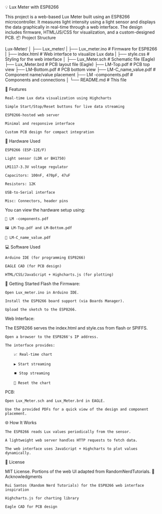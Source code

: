 💡 Lux Meter with ESP8266

This project is a web-based Lux Meter built using an ESP8266 microcontroller. It measures light intensity using a light sensor and displays the data graphically in real-time through a web interface. The design includes firmware, HTML/JS/CSS for visualization, and a custom-designed PCB.
📦 Project Structure

Lux-Meter/
│
├── Lux_meter/
|   ├── Lux_meter.ino             # Firmware for ESP8266
|   ├── index.html                # Web interface to visualize Lux data
|   ├── style.css                 # Styling for the web interface
│
├── Lux_Meter.sch             # Schematic file (Eagle)
├── Lux_Meter.brd             # PCB layout file (Eagle)
├── LM-Top.pdf                # PCB top view
├── LM-Bottom.pdf             # PCB bottom view
├── LM-C_name_value.pdf       # Component name/value placement
├── LM -components.pdf        # Components and connections
│
└── README.md                 # This file

🧠 Features

    Real-time Lux data visualization using Highcharts

    Simple Start/Stop/Reset buttons for live data streaming

    ESP8266-hosted web server

    Minimal and responsive interface

    Custom PCB design for compact integration

🔧 Hardware Used

    ESP8266 (ESP-12E/F)

    Light sensor (LDR or BH1750)

    LM1117-3.3V voltage regulator

    Capacitors: 100nF, 470pF, 47uF

    Resistors: 12K

    USB-to-Serial interface

    Misc: Connectors, header pins

You can view the hardware setup using:

    📄 LM -components.pdf

    🖼️ LM-Top.pdf and LM-Bottom.pdf

    📐 LM-C_name_value.pdf

💻 Software Used

    Arduino IDE (for programming ESP8266)

    EAGLE CAD (for PCB design)

    HTML/CSS/JavaScript + Highcharts.js (for plotting)

🚀 Getting Started
Flash the Firmware:

    Open Lux_meter.ino in Arduino IDE.

    Install the ESP8266 board support (via Boards Manager).

    Upload the sketch to the ESP8266.

Web Interface:

The ESP8266 serves the index.html and style.css from flash or SPIFFS.

    Open a browser to the ESP8266's IP address.

    The interface provides:

        📈 Real-time chart

        ▶️ Start streaming

        ⏹️ Stop streaming

        🔄 Reset the chart

PCB:

    Open Lux_Meter.sch and Lux_Meter.brd in EAGLE.

    Use the provided PDFs for a quick view of the design and component placement.

🌐 How It Works

    The ESP8266 reads Lux values periodically from the sensor.

    A lightweight web server handles HTTP requests to fetch data.

    The web interface uses JavaScript + Highcharts to plot values dynamically.

📄 License

MIT License. Portions of the web UI adapted from RandomNerdTutorials.
🙏 Acknowledgments

    Rui Santos (Random Nerd Tutorials) for the ESP8266 web interface inspiration

    Highcharts.js for charting library

    Eagle CAD for PCB design

